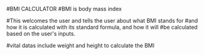 #BMI CALCULATOR
#BMI is body mass index

#This welcomes the user and tells the user about what BMI stands for
#and how it is calculated with its standard formula, and how it will
#be calculated based on the user's inputs.

#vital datas include weight and height to calculate the BMI
